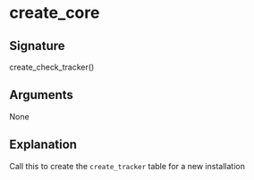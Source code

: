 # create_core

## Signature
create_check_tracker()

## Arguments
None

## Explanation
Call this to create the `create_tracker` table for a new installation

